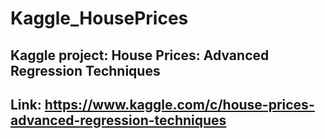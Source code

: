 # Kaggle_HousePrices
## Kaggle project: House Prices: Advanced Regression Techniques
## Link: https://www.kaggle.com/c/house-prices-advanced-regression-techniques
